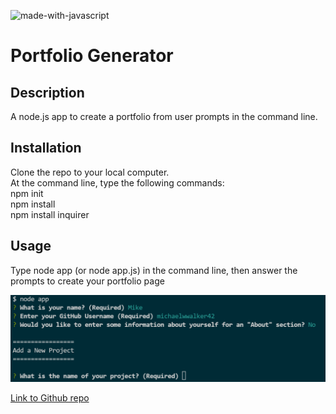 ![made-with-javascript](https://img.shields.io/badge/Made%20with-JavaScript-1f425f.svg)
# Portfolio Generator

## Description
A node.js app to create a portfolio from user prompts in the command line.

## Installation
 Clone the repo to your local computer.   
 At the command line, type the following commands:   
   npm init  
   npm install  
   npm install inquirer 
## Usage
Type node app (or node app.js) in the command line, then answer the prompts to create your portfolio page

![screenshot of command line prompts](assets/images/screenshot.png)

[Link to Github repo](https://github.com/michaelwwalker42/portfolio-generator)




